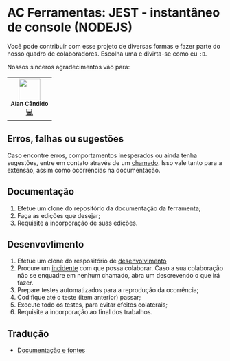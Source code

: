 # AC Ferramentas: JEST - instantâneo de console (NODEJS)

Você pode contribuir com esse projeto de diversas formas e fazer parte do nosso quadro de colaboradores. Escolha uma e divirta-se como eu `:D`.

Nossos sinceros agradecimentos vão para:

<!-- ALL-CONTRIBUTORS-LIST:START - Do not remove or modify this section -->
<!-- prettier-ignore-start -->
<!-- markdownlint-disable -->
<table>
  <tr>
    <td align="center"><a href="https://github.com/brodao"><img src="https://avatars0.githubusercontent.com/u/949914?v=4?s=50" width="50px;" alt=""/><br /><sub><b>Alan Cândido</b></sub></a><br /><a href="https://github.com/brodao/act-jest-snapshot-console/commits?author=brodao" title="Code">💻</a></td>
  </tr>
</table>

<!-- markdownlint-restore -->
<!-- prettier-ignore-end -->
<!-- ALL-CONTRIBUTORS-LIST:END -->

## Erros, falhas ou sugestões

Caso encontre erros, comportamentos inesperados ou ainda tenha sugestões, entre em contato através de um [chamado](https://github.com/brodao/act-jest-snapshot-console/issues?status=new&status=open). Isso vale tanto para a extensão, assim como ocorrências na documentação.

## Documentação

1. Efetue um clone do repositório da documentação da ferramenta;
2. Faça as edições que desejar;
3. Requisite a incorporação de suas edições.

## Desenvovlimento

1. Efetue um clone do respositório de [desenvolvimento](https://github.com/brodao/act-jest-snapshot-console/src/developer/)
2. Procure um [incidente](https://github.com/brodao/act-jest-snapshot-console/issues?status=new&status=open) com que possa colaborar. Caso a sua colaboração não se enquadre em nenhum chamado, abra um descrevendo o que irá fazer.
3. Prepare testes automatizados para a reprodução da ocorrência;
4. Codifique até o teste (item anterior) passar;
5. Execute todo os testes, para evitar efeitos colaterais;
6. Requisite a incorporação ao final dos trabalhos.

## Tradução

-   [Documentação e fontes](LOCATION.md)
